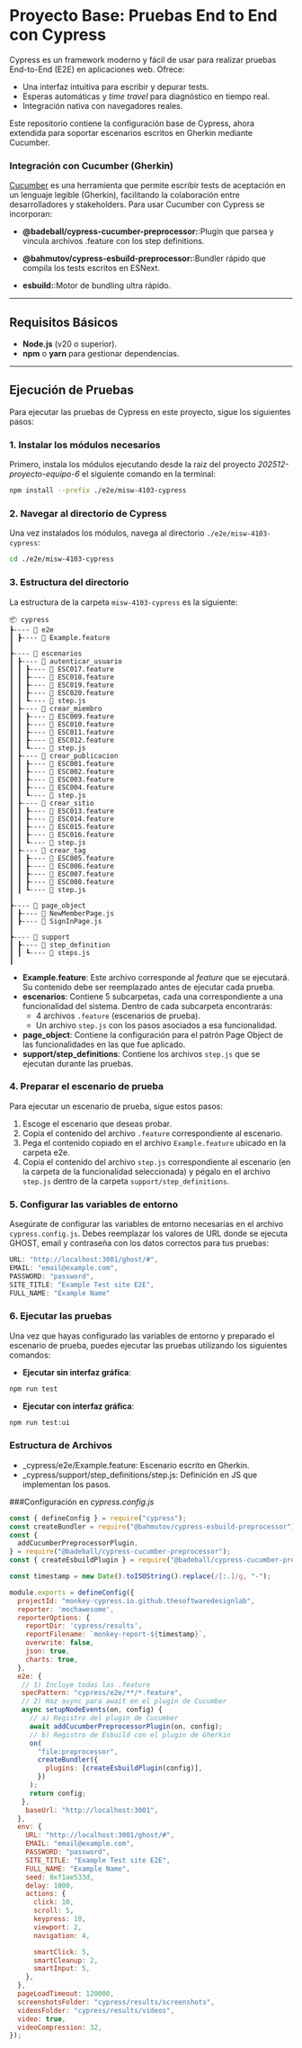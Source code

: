 # Proyecto Base: Pruebas End to End con Cypress

Cypress es un framework moderno y fácil de usar para realizar pruebas End-to-End (E2E) en aplicaciones web. Ofrece:

- Una interfaz intuitiva para escribir y depurar tests.
- Esperas automáticas y _time travel_ para diagnóstico en tiempo real.
- Integración nativa con navegadores reales.

Este repositorio contiene la configuración base de Cypress, ahora extendida para soportar escenarios escritos en Gherkin mediante Cucumber.

### Integración con Cucumber (Gherkin)

[Cucumber](https://cucumber.io/) es una herramienta que permite escribir tests de aceptación en un lenguaje legible (Gherkin), facilitando la colaboración entre desarrolladores y stakeholders. Para usar Cucumber con Cypress se incorporan:

- **@badeball/cypress-cucumber-preprocessor:**:Plugin que parsea y vincula archivos .feature con los step definitions.

- **@bahmutov/cypress-esbuild-preprocessor:**:Bundler rápido que compila los tests escritos en ESNext.

- **esbuild:**:Motor de bundling ultra rápido.


---

## Requisitos Básicos

- **Node.js** (v20 o superior).  
- **npm** o **yarn** para gestionar dependencias.

---

## Ejecución de Pruebas

Para ejecutar las pruebas de Cypress en este proyecto, sigue los siguientes pasos:

### 1. Instalar los módulos necesarios
Primero, instala los módulos ejecutando desde la raiz del proyecto *202512-proyecto-equipo-6* el siguiente comando en la terminal:
```bash
npm install --prefix ./e2e/misw-4103-cypress
```

### 2. Navegar al directorio de Cypress
Una vez instalados los módulos, navega al directorio `./e2e/misw-4103-cypress`:

```bash
cd ./e2e/misw-4103-cypress
```
### 3. Estructura del directorio
La estructura de la carpeta `misw-4103-cypress` es la siguiente:

```
📦 cypress
┣---- 📂 e2e
┃ ┣---- 📜 Example.feature
┃
┣---- 📂 escenarios
┃ ┣---- 📂 autenticar_usuario
┃ ┃ ┣---- 📜 ESC017.feature
┃ ┃ ┣---- 📜 ESC018.feature
┃ ┃ ┣---- 📜 ESC019.feature
┃ ┃ ┣---- 📜 ESC020.feature
┃ ┃ ┗---- 📜 step.js
┃ ┣---- 📂 crear_miembro
┃ ┃ ┣---- 📜 ESC009.feature
┃ ┃ ┣---- 📜 ESC010.feature
┃ ┃ ┣---- 📜 ESC011.feature
┃ ┃ ┣---- 📜 ESC012.feature
┃ ┃ ┗---- 📜 step.js
┃ ┣---- 📂 crear_publicacion
┃ ┃ ┣---- 📜 ESC001.feature
┃ ┃ ┣---- 📜 ESC002.feature
┃ ┃ ┣---- 📜 ESC003.feature
┃ ┃ ┣---- 📜 ESC004.feature
┃ ┃ ┗---- 📜 step.js
┃ ┣---- 📂 crear_sitio
┃ ┃ ┣---- 📜 ESC013.feature
┃ ┃ ┣---- 📜 ESC014.feature
┃ ┃ ┣---- 📜 ESC015.feature
┃ ┃ ┣---- 📜 ESC016.feature
┃ ┃ ┗---- 📜 step.js
┃ ┣---- 📂 crear_tag
┃ ┃ ┣---- 📜 ESC005.feature
┃ ┃ ┣---- 📜 ESC006.feature
┃ ┃ ┣---- 📜 ESC007.feature
┃ ┃ ┣---- 📜 ESC008.feature
┃ ┃ ┗---- 📜 step.js
┃
┣---- 📂 page_object
┃ ┣---- 📜 NewMemberPage.js
┃ ┣---- 📜 SignInPage.js
┃
┣---- 📂 support
┃ ┣---- 📂 step_definition
┃ ┃ ┗---- 📜 steps.js
┃
```


- **Example.feature**: Este archivo corresponde al *feature* que se ejecutará. Su contenido debe ser reemplazado antes de ejecutar cada prueba.
- **escenarios**: Contiene 5 subcarpetas, cada una correspondiente a una funcionalidad del sistema. Dentro de cada subcarpeta encontrarás:
  - 4 archivos `.feature` (escenarios de prueba).
  - Un archivo `step.js` con los pasos asociados a esa funcionalidad.
- **page_object**: Contiene la configuración para el patrón Page Object de las funcionalidades en las que fue aplicado.
- **support/step_definitions**: Contiene los archivos `step.js` que se ejecutan durante las pruebas.

### 4. Preparar el escenario de prueba
Para ejecutar un escenario de prueba, sigue estos pasos:

1. Escoge el escenario que deseas probar.
2. Copia el contenido del archivo `.feature` correspondiente al escenario.
3. Pega el contenido copiado en el archivo `Example.feature` ubicado en la carpeta e2e.
4. Copia el contenido del archivo `step.js` correspondiente al escenario (en la carpeta de la funcionalidad seleccionada) y pégalo en el archivo `step.js` dentro de la carpeta `support/step_definitions`.

### 5. Configurar las variables de entorno
Asegúrate de configurar las variables de entorno necesarias en el archivo `cypress.config.js`. Debes reemplazar los valores de URL donde se ejecuta GHOST, email y contraseña con los datos correctos para tus pruebas:

```js
URL: "http://localhost:3001/ghost/#",
EMAIL: "email@example.com",
PASSWORD: "password",
SITE_TITLE: "Example Test site E2E",
FULL_NAME: "Example Name"
```

### 6. Ejecutar las pruebas
Una vez que hayas configurado las variables de entorno y preparado el escenario de prueba, puedes ejecutar las pruebas utilizando los siguientes comandos:

- **Ejecutar sin interfaz gráfica**:

```bash
npm run test
```

- **Ejecutar con interfaz gráfica**:

```bash
npm run test:ui
```

### Estructura de Archivos

- _cypress/e2e/Example.feature: Escenario escrito en Gherkin.
- _cypress/support/step_definitions/step.js: Definición en JS que implementan los pasos.

###Configuración en _cypress.config.js_
```javascript
const { defineConfig } = require("cypress");
const createBundler = require("@bahmutov/cypress-esbuild-preprocessor");
const {
  addCucumberPreprocessorPlugin,
} = require("@badeball/cypress-cucumber-preprocessor");
const { createEsbuildPlugin } = require("@badeball/cypress-cucumber-preprocessor/esbuild");

const timestamp = new Date().toISOString().replace(/[:.]/g, "-");

module.exports = defineConfig({
  projectId: "monkey-cypress.io.github.thesoftwaredesignlab",
  reporter: 'mochawesome',
  reporterOptions: {
    reportDir: 'cypress/results',
    reportFilename: `monkey-report-${timestamp}`,
    overwrite: false,
    json: true,
    charts: true, 
  },
  e2e: {
   // 1) Incluye todas las .feature
   specPattern: "cypress/e2e/**/*.feature",
   // 2) Haz async para await en el plugin de Cucumber
   async setupNodeEvents(on, config) {
     // a) Registro del plugin de Cucumber
     await addCucumberPreprocessorPlugin(on, config);
     // b) Registro de Esbuild con el plugin de Gherkin
     on(
       "file:preprocessor",
       createBundler({
         plugins: [createEsbuildPlugin(config)],
       })
     );
     return config;
   },
    baseUrl: "http://localhost:3001",
  },
  env: {
    URL: "http://localhost:3001/ghost/#",
    EMAIL: "email@example.com",
    PASSWORD: "password",
    SITE_TITLE: "Example Test site E2E",
    FULL_NAME: "Example Name",
    seed: 0xf1ae533d,
    delay: 1000,
    actions: {
      click: 10,
      scroll: 5,
      keypress: 10,
      viewport: 2,
      navigation: 4,

      smartClick: 5,
      smartCleanup: 2,
      smartInput: 5,
    },
  },
  pageLoadTimeout: 120000,
  screenshotsFolder: "cypress/results/screenshots",
  videosFolder: "cypress/results/videos",
  video: true,
  videoCompression: 32,
});
```



